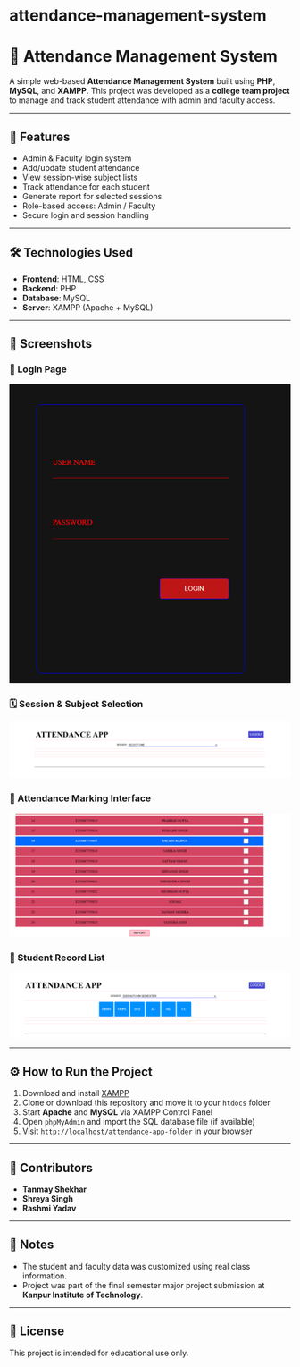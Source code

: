 # attendance-management-system
# 📘 Attendance Management System

A simple web-based **Attendance Management System** built using **PHP**, **MySQL**, and **XAMPP**. This project was developed as a **college team project** to manage and track student attendance with admin and faculty access.

---

## 🚀 Features

- Admin & Faculty login system
- Add/update student attendance
- View session-wise subject lists
- Track attendance for each student
- Generate report for selected sessions
- Role-based access: Admin / Faculty
- Secure login and session handling

---

## 🛠️ Technologies Used

- **Frontend**: HTML, CSS
- **Backend**: PHP
- **Database**: MySQL
- **Server**: XAMPP (Apache + MySQL)

---

## 📸 Screenshots

### 🔐 Login Page
![Login Page](brave_screenshot_localhost.png)

### 🗓️ Session & Subject Selection
![Session Select](brave_screenshot_localhost%20(2).png)

### 🧾 Attendance Marking Interface
![Attendance Entry](brave_screenshot_localhost%20(4).png)

### 👥 Student Record List
![Student List](brave_screenshot_localhost%20(3).png)

---

## ⚙️ How to Run the Project

1. Download and install [XAMPP](https://www.apachefriends.org/)
2. Clone or download this repository and move it to your `htdocs` folder
3. Start **Apache** and **MySQL** via XAMPP Control Panel
4. Open `phpMyAdmin` and import the SQL database file (if available)
5. Visit `http://localhost/attendance-app-folder` in your browser

---

## 👥 Contributors

- **Tanmay Shekhar**
- **Shreya Singh**
- **Rashmi Yadav**

---

## 📌 Notes

- The student and faculty data was customized using real class information.
- Project was part of the final semester major project submission at **Kanpur Institute of Technology**.

---

## 📄 License

This project is intended for educational use only.
